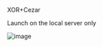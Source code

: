 XOR+Cezar

Launch on the local server only

![image](https://user-images.githubusercontent.com/59182850/228291365-47584c16-9a45-4c35-b9b5-8b82582deea4.png)

